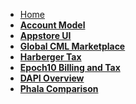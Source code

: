 - [Home](/)
- <strong>[Account Model](account-model/README.md)</strong>
- <strong>[Appstore UI](appstore_ui/README.md)</strong>
- <strong>[Global CML Marketplace](epoch10_billing_tax/marketplace_trade_maintainer_seat.md)</strong>
- <strong>[Harberger Tax](harberger_tax/README.md)</strong>
- <strong>[Epoch10 Billing and Tax](epoch10_billing_tax/README.md)</strong>
- <strong>[DAPI Overview](dapi/README.md)</strong>
- <strong>[Phala Comparison](comp_phala/README.md)</strong>
